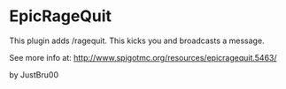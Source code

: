 # EpicRageQuit

This plugin adds /ragequit.
This kicks you and broadcasts a message.

See more info at: http://www.spigotmc.org/resources/epicragequit.5463/

by JustBru00